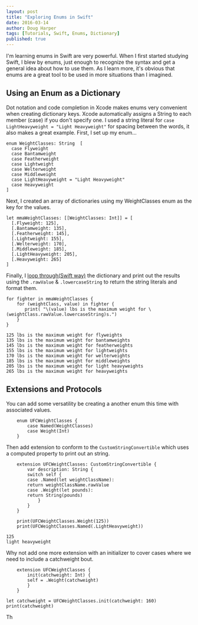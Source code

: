 ```yaml
---
layout: post
title: "Exploring Enums in Swift"
date: 2016-03-14
author: Doug Harper
tags: [Tutorials, Swift, Enums, Dictionary]
published: true
---
```

I'm learning enums in Swift are very powerful.  When I first started studying Swift, I blew by enums, just enough to recognize the syntax and get a general idea about how to use them.  As I learn more, it's obvious that enums are a great tool to be used in more situations than I imagined. 

## Using an Enum as a Dictionary

Dot notation and code completion in Xcode makes enums very convenient when creating dictionary keys. Xcode automatically assigns a String to each member (case) if you don't specify one. I used a string literal for `case LightHeavyweight = "Light Heavyweight"` for spacing between the words, it also makes a great example.  First, I set up my enum...


    enum WeightClasses: String  [
      case Flyweight
      case Bantamweight
      case Featherweight
      case Lightweight
      case Welterweight
      case Middleweight
      case LightHeavyweight = "Light Heavyweight"
      case Heavyweight
    ]


Next, I created an array of dictionaries using my WeightClasses enum as the key for the values. 

    let mmaWeightClasses: [[WeightClasses: Int]] = [
      [.Flyweight: 125],
      [.Bantamweight: 135],
      [.Featherweight: 145],
      [.Lightweight: 155],
      [.Welterweight: 170],
      [.Middleweight: 185],
      [.LightHeavyweight: 205],
      [.Heavyweight: 265]
    ]

Finally, I [loop through(Swift way)](https://www.hackingwithswift.com/swift2-2?utm_campaign=This%2BWeek%2Bin%2BSwift&utm_medium=web&utm_source=This_Week_in_Swift_78) the dictionary and print out the results using the `.rawValue` & `.lowercaseString` to return the string literals and format them.

    for fighter in mmaWeightClasses {
        for (weightClass, value) in fighter {
           print( "\(value) lbs is the maximum weight for \(weightClass.rawValue.lowercaseString)s.")
        }
    }
   
~~~~~~~    
125 lbs is the maximum weight for flyweights
135 lbs is the maximum weight for bantamweights
145 lbs is the maximum weight for featherweights
155 lbs is the maximum weight for lightweights
170 lbs is the maximum weight for welterweights
185 lbs is the maximum weight for middleweights
205 lbs is the maximum weight for light heavyweights
265 lbs is the maximum weight for heavyweights
~~~~~~~

## Extensions and Protocols

You can add some versatility be creating a another enum this time with associated values.  

        enum UFCWeightClasses {
            case Named(WeightClasses)
            case Weight(Int)
        }
        
Then add extension to conform to the `CustomStringConvertible` which uses a computed property to print out an string.

        extension UFCWeightClasses: CustomStringConvertible {
            var description: String {
            switch self {
            case .Named(let weightClassName):
            return weightClassName.rawValue
            case .Weight(let pounds):
            return String(pounds)
                }
            }
        }
        
        print(UFCWeightClasses.Weight(125))
        print(UFCWeightClasses.Named(.LightHeavyweight))

~~~~~~~
125
light heavyweight
~~~~~~~

Why not add one more extension with an initializer to cover cases where we need to include a catchweight bout.

        extension UFCWeightClasses {
            init(catchweight: Int) {
            self = .Weight(catchweight)
            }
        }

~~~~~~~
let catchweight = UFCWeightClasses.init(catchweight: 160)
print(catchweight)
~~~~~~~

Th
